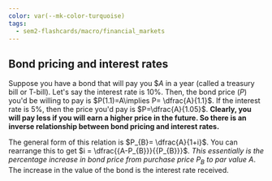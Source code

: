 ```yaml
---
color: var(--mk-color-turquoise)
tags:
  - sem2-flashcards/macro/financial_markets
---
```


## Bond pricing and interest rates
Suppose you have a bond that will pay you $\$A$ in a year (called a treasury bill or T-bill). Let's say the interest rate is $10\%$. Then, the bond price ($P$) you'd be willing to pay is $P(1.1)=A\implies P= \dfrac{A}{1.1}$. If the interest rate is $5\%$, then the price you'd pay is $P=\dfrac{A}{1.05}$. **Clearly, you will pay less if you will earn a higher price in the future. So there is an inverse relationship between bond pricing and interest rates.**

The general form of this relation is $P_{B}= \dfrac{A}{1+i}$. You can rearrange this to get $i = \dfrac{{A-P_{B}}}{{P_{B}}}$. *This essentially is the percentage increase in bond price from purchase price $P_{B}$ to par value $A$*. The increase in the value of the bond is the interest rate received.